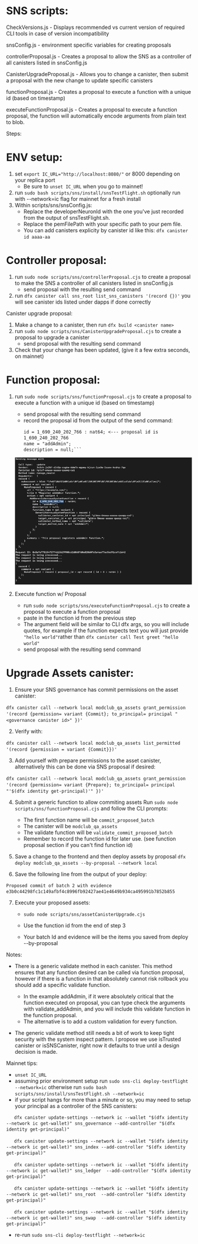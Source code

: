# SNS scripts:

CheckVersions.js - Displays recommended vs current version of required CLI tools in case of version incompatibility

snsConfig.js - environment specific variables for creating proposals

controllerProposal.js - Creates a proposal to allow the SNS as a controller of all canisters listed in snsConfig.js

CanisterUpgradeProposal.js - Allows you to change a canister, then submit a proposal with the new change to update specific canisters

functionProposal.js - Creates a proposal to execute a function with a unique id (based on timestamp)

executeFunctionProposal.js - Creates a proposal to execute a function proposal, the function will automatically encode arguments from plain text to blob.

Steps:

# ENV setup:

1. set `export IC_URL="http://localhost:8080/"` or 8000 depending on your replica port
   - Be sure to `unset IC_URL` when you go to mainnet!
2. run `sudo bash scripts/sns/install/snsTestFlight.sh` optionally run with --network=ic flag for mainnet for a fresh install
3. Within scripts/sns/snsConfig.js:
   - Replace the developerNeuronId with the one you've just recorded from the output of snsTestFlight.sh.
   - Replace the pemFilePath with your specific path to your pem file.
   * You can add canisters explicity by canister id like this: `dfx canister id aaaa-aa`

# Controller proposal:

1. run `sudo node scripts/sns/controllerProposal.cjs` to create a proposal to make the SNS a controller of all canisters listed in snsConfig.js
   - send proposal with the resulting send command
2. run `dfx canister call sns_root list_sns_canisters '(record {})'` you will see canister ids listed under dapps if done correctly

Canister upgrade proposal:

1. Make a change to a canister, then run `dfx build <canister name>`
2. run `sudo node scripts/sns/CanisterUpgradeProposal.cjs` to create a proposal to upgrade a canister
   - send proposal with the resulting send command
3. Check that your change has been updated, (give it a few extra seconds, on mainnet)

# Function proposal:

1. run `sudo node scripts/sns/functionProposal.cjs` to create a proposal to execute a function with a unique id (based on timestamp)

   - send proposal with the resulting send command

   * record the proposal id from the output of the send command:
     ````AddGenericNervousSystemFunction = record {
     id = 1_690_240_202_766 : nat64; <--- proposal id is 1_690_240_202_766
     name = "addAdmin";
     description = null;```
     ````

   ![Record ID for execute proposal](<Screen Shot 2023-07-24 at 7.10.56 PM.png>)

2. Execute function w/ Proposal
   - run `sudo node scripts/sns/executeFunctionProposal.cjs` to create a proposal to execute a function proposal
   - paste in the function id from the previous step
   - The argument field will be similar to CLI dfx args, so you will include quotes, for example if the function expects text you will just provide `"hello world"`rather than `dfx canister call Test greet "hello world"`
   - send proposal with the resulting send command

# Upgrade Assets canister:

1. Ensure your SNS governance has commit permissions on the asset canister:

`dfx canister call --network local modclub_qa_assets grant_permission '(record {permission= variant {Commit}; to_principal= principal "<governance canister id>" })'`

2. Verify with:

`dfx canister call --network local modclub_qa_assets list_permitted '(record {permission = variant {Commit}})'`

3. Add yourself with prepare permissions to the asset canister, alternatively this can be done via SNS proposal if desired:

`dfx canister call --network local modclub_qa_assets grant_permission '(record {permission= variant {Prepare}; to_principal= principal "'$(dfx identity get-principal)'" })'`

4. Submit a generic function to allow commiting assets
   Run `sudo node scripts/sns/functionProposal.cjs` and follow the CLI prompts:

   - The first function name will be `commit_proposed_batch`
   - The canister will be `modclub_qa_assets`
   - The validate function will be `validate_commit_proposed_batch`
   - Remember to record the function id for later use. (see function proposal section if you can't find function id)

5. Save a change to the frontend and then deploy assets by proposal
   `dfx deploy modclub_qa_assets --by-proposal --network local`

6. Save the following line from the output of your deploy:

```
Proposed commit of batch 2 with evidence e3b0c44298fc1c149afbf4c8996fb92427ae41e4649b934ca495991b7852b855
```

7. Execute your proposed assets:

   - `sudo node scripts/sns/assetCanisterUpgrade.cjs`

   - Use the function id from the end of step 3
   - Your batch Id and evidence will be the items you saved from deploy --by-proposal

Notes:

- There is a generic validate method in each canister. This method ensures that any function desired can be called via function proposal, however if there is a function in that absolutely cannot risk rollback you should add a specific validate function.

  - In the example addAdmin, if it were absolutely critical that the function executed on proposal, you can type check the arguments with validate_addAdmin, and you will include this validate function in the function proposal.
  - The alternative is to add a custom validation for every function.

- The generic validate method still needs a bit of work to keep tight security with the system inspect pattern. I propose we use isTrusted canister or isSNSCanister, right now it defaults to true until a design decision is made.

Mainnet tips:

- `unset IC_URL`
- assuming prior environment setup run `sudo sns-cli deploy-testflight --network=ic` otherwise run `sudo bash scripts/sns/install/snsTestFlight.sh --network=ic`
- if your script hangs for more than a minute or so, you may need to setup your principal as a controller of the SNS canisters:

```
   dfx canister update-settings --network ic --wallet "$(dfx identity --network ic get-wallet)" sns_governance --add-controller "$(dfx identity get-principal)"

   dfx canister update-settings --network ic --wallet "$(dfx identity --network ic get-wallet)" sns_index --add-controller "$(dfx identity get-principal)"

   dfx canister update-settings --network ic --wallet "$(dfx identity --network ic get-wallet)" sns_ledger  --add-controller "$(dfx identity get-principal)"

   dfx canister update-settings --network ic --wallet "$(dfx identity --network ic get-wallet)" sns_root  --add-controller "$(dfx identity get-principal)"

   dfx canister update-settings --network ic --wallet "$(dfx identity --network ic get-wallet)" sns_swap  --add-controller "$(dfx identity get-principal)"
```

- re-run `sudo sns-cli deploy-testflight --network=ic`
